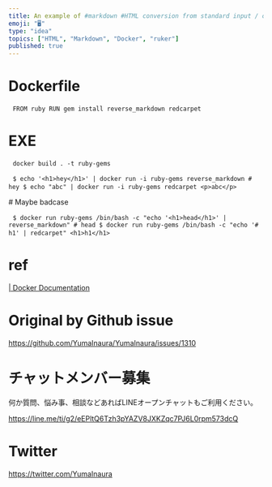 ```yaml
---
title: An example of #markdown #HTML conversion from standard input / output 
emoji: "🖥"
type: "idea"
topics: ["HTML", "Markdown", "Docker", "ruker"]
published: true
---
```


<h1> Dockerfile </h1><pre> <code>FROM ruby RUN gem install reverse_markdown redcarpet</code> </pre><h1> EXE </h1><pre> <code>docker build . -t ruby-gems</code> </pre><pre> <code>$ echo &#39;&lt;h1&gt;hey&lt;/h1&gt;&#39; | docker run -i ruby-gems reverse_markdown # hey $ echo &quot;abc&quot; | docker run -i ruby-gems redcarpet &lt;p&gt;abc&lt;/p&gt;</code> </pre><p> # Maybe badcase </p><pre> <code>$ docker run ruby-gems /bin/bash -c &quot;echo &#39;&lt;h1&gt;head&lt;/h1&gt;&#39; | reverse_markdown&quot; # head $ docker run ruby-gems /bin/bash -c &quot;echo &#39;# h1&#39; | redcarpet&quot; &lt;h1&gt;h1&lt;/h1&gt;</code> </pre><h1> ref </h1><p> <a href="https://docs.docker.com/engine/reference/run/">| Docker Documentation</a> </p>

# Original by Github issue

https://github.com/YumaInaura/YumaInaura/issues/1310








<!-- Update From Qiita API -->

# チャットメンバー募集


何か質問、悩み事、相談などあればLINEオープンチャットもご利用ください。

https://line.me/ti/g2/eEPltQ6Tzh3pYAZV8JXKZqc7PJ6L0rpm573dcQ





# Twitter


https://twitter.com/YumaInaura


<!-- Update From Qiita API -->


